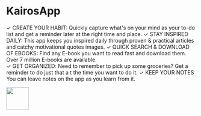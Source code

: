 # KairosApp
✓ CREATE YOUR HABIT: Quickly capture what's on your mind as your to-do list and get a reminder later at the right time and place.  ✓ STAY INSPIRED DAILY: This app keeps you inspired daily through proven &amp; practical articles and catchy motivational quotes images. 
✓ QUICK SEARCH &amp; DOWNLOAD OF EBOOKS: Find any E-book you want to read fast and download them. Over 7 million E-books are available.  
✓ GET ORGANIZED: Need to remember to pick up some groceries? Get a reminder to do just that a t the time you want to do it.  ✓ KEEP YOUR NOTES You can leave notes on the app as you learn from it.


<a href="https://play.google.com/store/apps/details?id=com.antwi.kofi.kairosapp" target="_blank">
  <img src="https://play.google.com/intl/en_us/badges/images/generic/en-play-badge.png" height="60"/>
</a>

